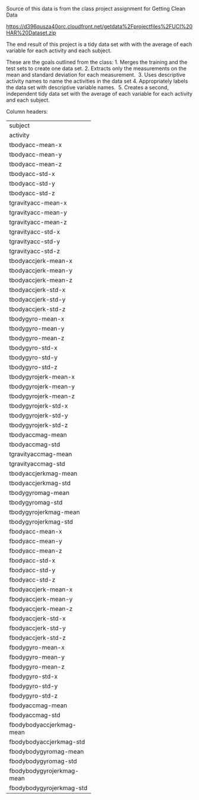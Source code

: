 Source of this data is from the class project assignment for Getting Clean Data

https://d396qusza40orc.cloudfront.net/getdata%2Fprojectfiles%2FUCI%20HAR%20Dataset.zip

The end result of this project is a tidy data set with with the average of each variable for each activity and each subject.


These are the goals outlined from the class:
	1.	Merges the training and the test sets to create one data set.
	2.	Extracts only the measurements on the mean and standard deviation for each measurement. 
	3.	Uses descriptive activity names to name the activities in the data set
	4.	Appropriately labels the data set with descriptive variable names. 
	5.	Creates a second, independent tidy data set with the average of each variable for each activity and each subject. 


Column headers:

<TABLE FRAME=VOID CELLSPACING=0 COLS=1 RULES=NONE BORDER=0>
	<COLGROUP><COL WIDTH=213></COLGROUP>
	<TBODY>
		<TR>
			<TD WIDTH=213 HEIGHT=18 ALIGN=LEFT>subject</TD>
		</TR>
		<TR>
			<TD HEIGHT=18 ALIGN=LEFT>activity</TD>
		</TR>
		<TR>
			<TD HEIGHT=19 ALIGN=LEFT>tbodyacc-mean-x</TD>
		</TR>
		<TR>
			<TD HEIGHT=19 ALIGN=LEFT>tbodyacc-mean-y</TD>
		</TR>
		<TR>
			<TD HEIGHT=19 ALIGN=LEFT>tbodyacc-mean-z</TD>
		</TR>
		<TR>
			<TD HEIGHT=19 ALIGN=LEFT>tbodyacc-std-x</TD>
		</TR>
		<TR>
			<TD HEIGHT=19 ALIGN=LEFT>tbodyacc-std-y</TD>
		</TR>
		<TR>
			<TD HEIGHT=19 ALIGN=LEFT>tbodyacc-std-z</TD>
		</TR>
		<TR>
			<TD HEIGHT=19 ALIGN=LEFT>tgravityacc-mean-x</TD>
		</TR>
		<TR>
			<TD HEIGHT=19 ALIGN=LEFT>tgravityacc-mean-y</TD>
		</TR>
		<TR>
			<TD HEIGHT=19 ALIGN=LEFT>tgravityacc-mean-z</TD>
		</TR>
		<TR>
			<TD HEIGHT=19 ALIGN=LEFT>tgravityacc-std-x</TD>
		</TR>
		<TR>
			<TD HEIGHT=19 ALIGN=LEFT>tgravityacc-std-y</TD>
		</TR>
		<TR>
			<TD HEIGHT=19 ALIGN=LEFT>tgravityacc-std-z</TD>
		</TR>
		<TR>
			<TD HEIGHT=19 ALIGN=LEFT>tbodyaccjerk-mean-x</TD>
		</TR>
		<TR>
			<TD HEIGHT=19 ALIGN=LEFT>tbodyaccjerk-mean-y</TD>
		</TR>
		<TR>
			<TD HEIGHT=19 ALIGN=LEFT>tbodyaccjerk-mean-z</TD>
		</TR>
		<TR>
			<TD HEIGHT=19 ALIGN=LEFT>tbodyaccjerk-std-x</TD>
		</TR>
		<TR>
			<TD HEIGHT=19 ALIGN=LEFT>tbodyaccjerk-std-y</TD>
		</TR>
		<TR>
			<TD HEIGHT=19 ALIGN=LEFT>tbodyaccjerk-std-z</TD>
		</TR>
		<TR>
			<TD HEIGHT=19 ALIGN=LEFT>tbodygyro-mean-x</TD>
		</TR>
		<TR>
			<TD HEIGHT=19 ALIGN=LEFT>tbodygyro-mean-y</TD>
		</TR>
		<TR>
			<TD HEIGHT=19 ALIGN=LEFT>tbodygyro-mean-z</TD>
		</TR>
		<TR>
			<TD HEIGHT=19 ALIGN=LEFT>tbodygyro-std-x</TD>
		</TR>
		<TR>
			<TD HEIGHT=19 ALIGN=LEFT>tbodygyro-std-y</TD>
		</TR>
		<TR>
			<TD HEIGHT=19 ALIGN=LEFT>tbodygyro-std-z</TD>
		</TR>
		<TR>
			<TD HEIGHT=19 ALIGN=LEFT>tbodygyrojerk-mean-x</TD>
		</TR>
		<TR>
			<TD HEIGHT=19 ALIGN=LEFT>tbodygyrojerk-mean-y</TD>
		</TR>
		<TR>
			<TD HEIGHT=19 ALIGN=LEFT>tbodygyrojerk-mean-z</TD>
		</TR>
		<TR>
			<TD HEIGHT=19 ALIGN=LEFT>tbodygyrojerk-std-x</TD>
		</TR>
		<TR>
			<TD HEIGHT=19 ALIGN=LEFT>tbodygyrojerk-std-y</TD>
		</TR>
		<TR>
			<TD HEIGHT=19 ALIGN=LEFT>tbodygyrojerk-std-z</TD>
		</TR>
		<TR>
			<TD HEIGHT=19 ALIGN=LEFT>tbodyaccmag-mean</TD>
		</TR>
		<TR>
			<TD HEIGHT=19 ALIGN=LEFT>tbodyaccmag-std</TD>
		</TR>
		<TR>
			<TD HEIGHT=19 ALIGN=LEFT>tgravityaccmag-mean</TD>
		</TR>
		<TR>
			<TD HEIGHT=19 ALIGN=LEFT>tgravityaccmag-std</TD>
		</TR>
		<TR>
			<TD HEIGHT=19 ALIGN=LEFT>tbodyaccjerkmag-mean</TD>
		</TR>
		<TR>
			<TD HEIGHT=19 ALIGN=LEFT>tbodyaccjerkmag-std</TD>
		</TR>
		<TR>
			<TD HEIGHT=19 ALIGN=LEFT>tbodygyromag-mean</TD>
		</TR>
		<TR>
			<TD HEIGHT=19 ALIGN=LEFT>tbodygyromag-std</TD>
		</TR>
		<TR>
			<TD HEIGHT=19 ALIGN=LEFT>tbodygyrojerkmag-mean</TD>
		</TR>
		<TR>
			<TD HEIGHT=19 ALIGN=LEFT>tbodygyrojerkmag-std</TD>
		</TR>
		<TR>
			<TD HEIGHT=19 ALIGN=LEFT>fbodyacc-mean-x</TD>
		</TR>
		<TR>
			<TD HEIGHT=19 ALIGN=LEFT>fbodyacc-mean-y</TD>
		</TR>
		<TR>
			<TD HEIGHT=19 ALIGN=LEFT>fbodyacc-mean-z</TD>
		</TR>
		<TR>
			<TD HEIGHT=19 ALIGN=LEFT>fbodyacc-std-x</TD>
		</TR>
		<TR>
			<TD HEIGHT=19 ALIGN=LEFT>fbodyacc-std-y</TD>
		</TR>
		<TR>
			<TD HEIGHT=19 ALIGN=LEFT>fbodyacc-std-z</TD>
		</TR>
		<TR>
			<TD HEIGHT=19 ALIGN=LEFT>fbodyaccjerk-mean-x</TD>
		</TR>
		<TR>
			<TD HEIGHT=19 ALIGN=LEFT>fbodyaccjerk-mean-y</TD>
		</TR>
		<TR>
			<TD HEIGHT=19 ALIGN=LEFT>fbodyaccjerk-mean-z</TD>
		</TR>
		<TR>
			<TD HEIGHT=19 ALIGN=LEFT>fbodyaccjerk-std-x</TD>
		</TR>
		<TR>
			<TD HEIGHT=19 ALIGN=LEFT>fbodyaccjerk-std-y</TD>
		</TR>
		<TR>
			<TD HEIGHT=19 ALIGN=LEFT>fbodyaccjerk-std-z</TD>
		</TR>
		<TR>
			<TD HEIGHT=19 ALIGN=LEFT>fbodygyro-mean-x</TD>
		</TR>
		<TR>
			<TD HEIGHT=19 ALIGN=LEFT>fbodygyro-mean-y</TD>
		</TR>
		<TR>
			<TD HEIGHT=19 ALIGN=LEFT>fbodygyro-mean-z</TD>
		</TR>
		<TR>
			<TD HEIGHT=19 ALIGN=LEFT>fbodygyro-std-x</TD>
		</TR>
		<TR>
			<TD HEIGHT=19 ALIGN=LEFT>fbodygyro-std-y</TD>
		</TR>
		<TR>
			<TD HEIGHT=19 ALIGN=LEFT>fbodygyro-std-z</TD>
		</TR>
		<TR>
			<TD HEIGHT=19 ALIGN=LEFT>fbodyaccmag-mean</TD>
		</TR>
		<TR>
			<TD HEIGHT=19 ALIGN=LEFT>fbodyaccmag-std</TD>
		</TR>
		<TR>
			<TD HEIGHT=19 ALIGN=LEFT>fbodybodyaccjerkmag-mean</TD>
		</TR>
		<TR>
			<TD HEIGHT=19 ALIGN=LEFT>fbodybodyaccjerkmag-std</TD>
		</TR>
		<TR>
			<TD HEIGHT=19 ALIGN=LEFT>fbodybodygyromag-mean</TD>
		</TR>
		<TR>
			<TD HEIGHT=19 ALIGN=LEFT>fbodybodygyromag-std</TD>
		</TR>
		<TR>
			<TD HEIGHT=19 ALIGN=LEFT>fbodybodygyrojerkmag-mean</TD>
		</TR>
		<TR>
			<TD HEIGHT=19 ALIGN=LEFT>fbodybodygyrojerkmag-std</TD>
		</TR>
	</TBODY>
</TABLE>
